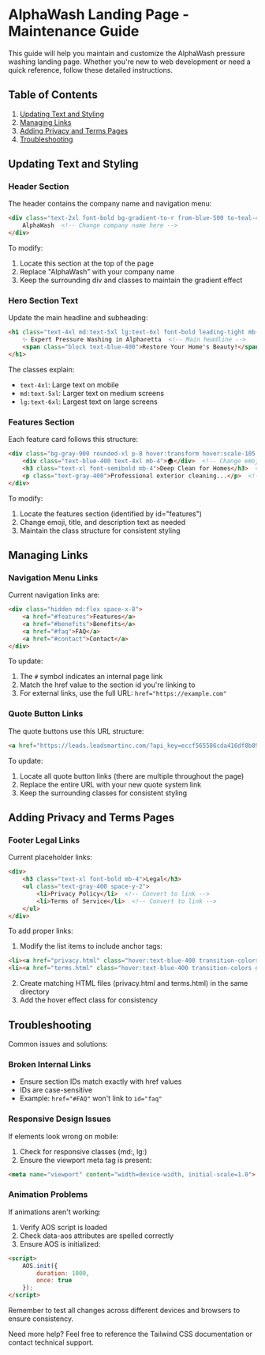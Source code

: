 # AlphaWash Landing Page - Maintenance Guide

This guide will help you maintain and customize the AlphaWash pressure washing landing page. Whether you're new to web development or need a quick reference, follow these detailed instructions.

## Table of Contents
1. [Updating Text and Styling](#updating-text-and-styling)
2. [Managing Links](#managing-links)
3. [Adding Privacy and Terms Pages](#adding-privacy-and-terms-pages)
4. [Troubleshooting](#troubleshooting)

## Updating Text and Styling

### Header Section
The header contains the company name and navigation menu:

```html
<div class="text-2xl font-bold bg-gradient-to-r from-blue-500 to-teal-400 bg-clip-text text-transparent">
    AlphaWash  <!-- Change company name here -->
</div>
```

To modify:
1. Locate this section at the top of the page
2. Replace "AlphaWash" with your company name
3. Keep the surrounding div and classes to maintain the gradient effect

### Hero Section Text
Update the main headline and subheading:

```html
<h1 class="text-4xl md:text-5xl lg:text-6xl font-bold leading-tight mb-6">
    ✨ Expert Pressure Washing in Alpharetta  <!-- Main headline -->
    <span class="block text-blue-400">Restore Your Home's Beauty!</span>  <!-- Subheading -->
</h1>
```

The classes explain:
- `text-4xl`: Large text on mobile
- `md:text-5xl`: Larger text on medium screens
- `lg:text-6xl`: Largest text on large screens

### Features Section
Each feature card follows this structure:

```html
<div class="bg-gray-900 rounded-xl p-8 hover:transform hover:scale-105 transition-transform duration-300 shadow-xl">
    <div class="text-blue-400 text-4xl mb-4">🏠</div>  <!-- Change emoji -->
    <h3 class="text-xl font-semibold mb-4">Deep Clean for Homes</h3>  <!-- Change title -->
    <p class="text-gray-400">Professional exterior cleaning...</p>  <!-- Change description -->
</div>
```

To modify:
1. Locate the features section (identified by id="features")
2. Change emoji, title, and description text as needed
3. Maintain the class structure for consistent styling

## Managing Links

### Navigation Menu Links
Current navigation links are:

```html
<div class="hidden md:flex space-x-8">
    <a href="#features">Features</a>
    <a href="#benefits">Benefits</a>
    <a href="#faq">FAQ</a>
    <a href="#contact">Contact</a>
</div>
```

To update:
1. The `#` symbol indicates an internal page link
2. Match the href value to the section id you're linking to
3. For external links, use the full URL: `href="https://example.com"`

### Quote Button Links
The quote buttons use this URL structure:

```html
<a href="https://leads.leadsmartinc.com/?api_key=eccf565586cda416df8b89f66df641fee9a1bcb8&affiliate_source=albertowaizel1&category=&funnel=3&buttons=btn-success&step=1">
```

To update:
1. Locate all quote button links (there are multiple throughout the page)
2. Replace the entire URL with your new quote system link
3. Keep the surrounding classes for consistent styling

## Adding Privacy and Terms Pages

### Footer Legal Links
Current placeholder links:

```html
<div>
    <h3 class="text-xl font-bold mb-4">Legal</h3>
    <ul class="text-gray-400 space-y-2">
        <li>Privacy Policy</li>  <!-- Convert to link -->
        <li>Terms of Service</li>  <!-- Convert to link -->
    </ul>
</div>
```

To add proper links:
1. Modify the list items to include anchor tags:
```html
<li><a href="privacy.html" class="hover:text-blue-400 transition-colors duration-300">Privacy Policy</a></li>
<li><a href="terms.html" class="hover:text-blue-400 transition-colors duration-300">Terms of Service</a></li>
```

2. Create matching HTML files (privacy.html and terms.html) in the same directory
3. Add the hover effect class for consistency

## Troubleshooting

Common issues and solutions:

### Broken Internal Links
- Ensure section IDs match exactly with href values
- IDs are case-sensitive
- Example: `href="#FAQ"` won't link to `id="faq"`

### Responsive Design Issues
If elements look wrong on mobile:
1. Check for responsive classes (md:, lg:)
2. Ensure the viewport meta tag is present:
```html
<meta name="viewport" content="width=device-width, initial-scale=1.0">
```

### Animation Problems
If animations aren't working:
1. Verify AOS script is loaded
2. Check data-aos attributes are spelled correctly
3. Ensure AOS is initialized:
```html
<script>
    AOS.init({
        duration: 1000,
        once: true
    });
</script>
```

Remember to test all changes across different devices and browsers to ensure consistency.

Need more help? Feel free to reference the Tailwind CSS documentation or contact technical support.